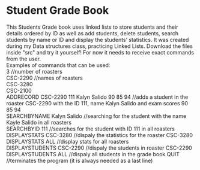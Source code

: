 # Student Grade Book
This Students Grade book uses linked lists to store students and their details 
ordered by ID as well as add students, delete students, search students by name or ID and display the 
students’ statistics.
It was created during my Data structures class, practicing Linked Lists.
Download the files inside "src" and try it yourself!
For now it needs to receive exact commands from the user.  
Examples of commands that can be used:  
3 //number of roasters   
CSC-2290 //names of roasters   
CSC-3280  
CSC-2100  
ADDRECORD CSC-2290 111 Kalyn Salido 90 85 94 //adds a student in the roaster CSC-2290 with the ID 111, name Kalyn Salido and exam scores 90 85 94   
SEARCHBYNAME Kalyn Salido //searching for the student with the name Kayle Salido in all roasters   
SEARCHBYID 111 //searches for the student with ID 111 in all roasters   
DISPLAYSTATS CSC-3280 //dispaly the statistics for the roaster CSC-3280   
DISPLAYSTATS ALL //display stats for all roasters    
DISPLAYSTUDENTS CSC-2290 //dispaly the students in roaster CSC-2290
DISPLAYSTUDENTS ALL //dispaly all students in the grade book
QUIT //terminates the program (it is always needed as a last line)



